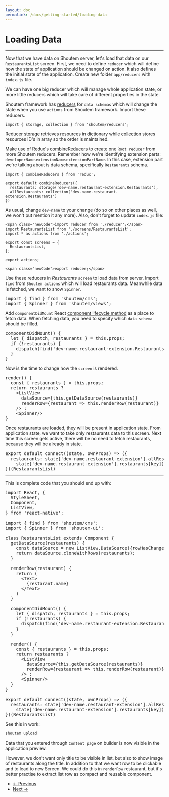 ```yaml
---
layout: doc
permalink: /docs/getting-started/loading-data
---
```


# Loading Data
<hr />

Now that we have data on Shoutem server, let's load that data on our `RestaurantsList` screen. First, we need to define `reducer` which will define how the state of application should be changed on action. It also defines the initial state of the application. Create new folder `app/reducers` with `index.js` file.

We can have one big reducer which will manage whole application state, or more little reducers which will take care of different properties in the state. 

Shoutem framework has [reducers](TODO) for `data schemas` which will change the state when you use `actions` from Shoutem framework. Import these reducers.

```
import { storage, collection } from 'shoutem/reducers';
```

Reducer [storage](TODO) retrieves resources in dictionary while [collection](TODO) stores resources ID's in array so the order is maintained.

Make use of Redux's [combineReducers](TODO) to create one `Root reducer` from more Shoutem reducers. Remember how we're identifying extension parts: `developerName`.`extensionName`.`extensionPartName`. In this case, extension part we're talking about is data schema, specifically `Restaurants` schema.

```
import { combineReducers } from 'redux';

export default combineReducers({
  restaurants: storage('dev-name.restaurant-extension.Restaurants'),
  allRestaurants: collection('dev-name.restaurant-extension.Restaurants')
})
```

As usual, change `dev-name` to your change (do so on other places as well, we won't put mention it any more). Also, don't forget to update `index.js` file:

```
<span class="newCode">import reducer from './reducer';</span>
import RestaurantsList from './screens/RestaurantsList';
import * as actions from './actions';

export const screens = {
  RestaurantsList,
};

export actions;

<span class="newCode">export reducer;</span>
```

Use these reducers in _Restaurants_ `screen` to load data from server. Import `find` from `Shoutem actions` which will load restaurants data. Meanwhile data is fetched, we want to show `Spinner`.


<pre>
import { find } from 'shoutem/cms'; 
import { Spinner } from 'shoutem/views';
</pre>

Add `componentDidMount` React [component lifecycle method](TODO) as a place to fetch data. When fetching data, you need to specify which `data schema` should be filled.

<pre>
componentDidMount() {
  let { dispatch, restaurants } = this.props;
  if (!restaurants) {
    dispatch(find('dev-name.restaurant-extension.Restaurants'));
  }
}
</pre>

Now is the time to change how the `screen` is rendered.

<pre>
render() {
<span class="newCode">  const { restaurants } = this.props;
  return restaurants ?
    &lt;ListView
      dataSource={this.getDataSource(restaurants)}
      renderRow={restaurant => this.renderRow(restaurant)}
    /> :
    &lt;Spinner/>
}</span>
</pre>

Once restaurants are loaded, they will be present in application state. From application state, we want to take only restaurants data to this screen. Next time this screen gets active, there will be no need to fetch restaurants, because they will be already in state. 

<pre>
<span class="newCode">export default connect((state, ownProps) => ({
  restaurants: state['dev-name.restaurant-extension'].allRestaurants.map(key => 
    state['dev-name.restaurant-extension'].restaurants[key]); 
})(RestaurantsList)</span>
</pre>


<hr />

This is complete code that you should end up with:

<pre>
import React, {
  StyleSheet,
  Component,
  ListView,
} from 'react-native';

<span class="newCode">import { find } from 'shoutem/cms'; 
import { Spinner } from 'shoutem-ui';</span>

class RestaurantsList extends Component {
  getDataSource(restaurants) {
    const dataSource = new ListView.DataSource({rowHasChanged: (r1, r2) => r1 !== r2});
    return dataSource.cloneWithRows(restaurants);
  }

  renderRow(restaurant) {
    return (
      &lt;Text>
        {restarant.name}
      &lt;/Text>
    )
  }

<span class="newCode">  componentDidMount() {
    let { dispatch, restaurants } = this.props;
    if (!restaurants) {
      dispatch(find('dev-name.restaurant-extension.Restaurants'));
    }
  }</span>

<span class="newCode">  render() {
    const { restaurants } = this.props;
    return restaurants ?
      &lt;ListView
        dataSource={this.getDataSource(restaurants)}
        renderRow={restaurant => this.renderRow(restaurant)}
      /> :
      &lt;Spinner/>
  }</span>
}

<span class="newCode">export default connect((state, ownProps) => ({
  restaurants: state['dev-name.restaurant-extension'].allRestaurants.map(key =>
    state['dev-name.restaurant-extension'].restaurants[key]); 
})(RestaurantsList)</span>
</pre>

See this in work:
```
shoutem upload
```

Data that you entered through `Content page` on builder is now visible in the application preview. 

However, we don't want only title to be visible in list, but also to show image of restaurants along the title. In addition to that we want row to be clickable and to lead to new Screen. We could do this in `renderRow` restaurant, but it's better practise to extract list row as compact and reusable component.

<nav>
  <ul class="pager">
    <li class="previous">
      <a href="http://shoutem.github.io/docs/getting-started/data-schemas"><span aria-hidden="true">&larr;</span> Previous</a>
    </li>
    <li class="next">
      <a href="http://shoutem.github.io/docs/getting-started/component">Next <span aria-hidden="true">&rarr;</span></a>
    </li>
  </ul>
</nav>

